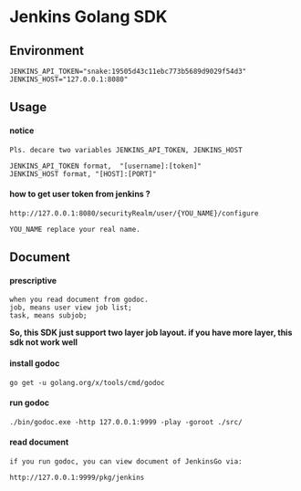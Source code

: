 # Jenkins Golang SDK


## Environment

    JENKINS_API_TOKEN="snake:19505d43c11ebc773b5689d9029f54d3"
    JENKINS_HOST="127.0.0.1:8080"
    
## Usage

#### notice    
    Pls. decare two variables JENKINS_API_TOKEN, JENKINS_HOST

    JENKINS_API_TOKEN format,  "[username]:[token]"
    JENKINS_HOST format, "[HOST]:[PORT]"
    
#### how to get user token from jenkins ?
    http://127.0.0.1:8080/securityRealm/user/{YOU_NAME}/configure
    
    YOU_NAME replace your real name.
    
    
## Document

#### prescriptive
    when you read document from godoc.
    job, means user view job list;
    task, means subjob;
    
**So, this SDK just support two layer job layout. if you have more layer, this sdk not work well**
       
#### install godoc
    go get -u golang.org/x/tools/cmd/godoc
    
#### run godoc 
    ./bin/godoc.exe -http 127.0.0.1:9999 -play -goroot ./src/

#### read document
    if you run godoc, you can view document of JenkinsGo via:

    http://127.0.0.1:9999/pkg/jenkins